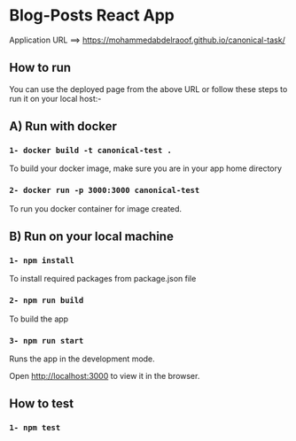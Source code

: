 # Blog-Posts React App

Application URL ==> https://mohammedabdelraoof.github.io/canonical-task/

## How to run

You can use the deployed page from the above URL or follow these steps to run it on your local host:-

## A) Run with docker 
### `1- docker build -t canonical-test .`

To build your docker image, make sure you are in your app home directory 

### `2- docker run -p 3000:3000 canonical-test`

To run you docker container for image created.

## B) Run on your local machine  
### `1- npm install`

To install required packages from package.json file

### `2- npm run build`

To build the app 

### `3- npm run start`

Runs the app in the development mode.

Open [http://localhost:3000](http://localhost:3000) to view it in the browser.


## How to test

### `1- npm test`